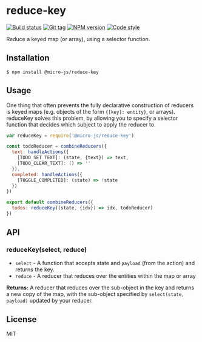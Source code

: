 
# reduce-key

[![Build status][travis-image]][travis-url]
[![Git tag][git-image]][git-url]
[![NPM version][npm-image]][npm-url]
[![Code style][standard-image]][standard-url]

Reduce a keyed map (or array), using a selector function.

## Installation

    $ npm install @micro-js/reduce-key

## Usage

One thing that often prevents the fully declarative construction of reducers is keyed maps (e.g. objects of the form `{[key]: entity}`, or arrays). reduceKey solves this problem, by allowing you to specify a selector function that decides which subject to apply the reducer to.


```js
var reduceKey = require('@micro-js/reduce-key')

const todoReducer = combineReducers({
  text: handleActions({
    [TODO_SET_TEXT]: (state, {text}) => text,
    [TODO_CLEAR_TEXT]: () => ''
  }),
  completed: handleActions({
    [TOGGLE_COMPLETED]: (state) => !state
  })
})

export default combineReducers({
  todos: reduceKey((state, {idx}) => idx, todoReducer)
})
```

## API

### reduceKey(select, reduce)

- `select` - A function that accepts state and `payload` (from the action) and returns the key.
- `reduce` - A reducer that reduces over the entities within the map or array

**Returns:** A reducer that reduces over the sub-object in the key and returns a new copy of the map, with the sub-object specified by `select(state, payload)` updated by your reducer.

## License

MIT

[travis-image]: https://img.shields.io/travis/micro-js/reduce-key.svg?style=flat-square
[travis-url]: https://travis-ci.org/micro-js/reduce-key
[git-image]: https://img.shields.io/github/tag/micro-js/reduce-key.svg
[git-url]: https://github.com/micro-js/reduce-key
[standard-image]: https://img.shields.io/badge/code%20style-standard-brightgreen.svg?style=flat
[standard-url]: https://github.com/feross/standard
[npm-image]: https://img.shields.io/npm/v/@micro-js/reduce-key.svg?style=flat-square
[npm-url]: https://npmjs.org/package/@micro-js/reduce-key
